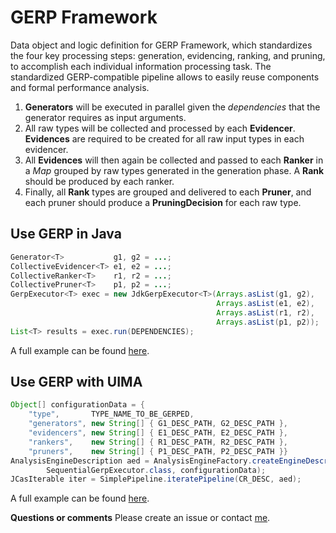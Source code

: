 GERP Framework
==============

Data object and logic definition for GERP Framework, which standardizes the four key processing steps: generation, evidencing, ranking, and pruning, to accomplish each individual information processing task. The standardized GERP-compatible pipeline allows to easily reuse components and formal performance analysis.

1. __Generators__ will be executed in parallel given the _dependencies_ that the generator requires as input arguments.
2. All raw types will be collected and processed by each __Evidencer__. __Evidences__ are required to be created for all raw input types in each evidencer.
3. All __Evidences__ will then again be collected and passed to each __Ranker__ in a _Map_ grouped by raw types generated in the generation phase. A __Rank__ should be produced by each ranker.
4. Finally, all __Rank__ types are grouped and delivered to each __Pruner__, and each pruner should produce a __PruningDecision__ for each raw type.

Use GERP in Java
----------------

```java
Generator<T>           g1, g2 = ...;
CollectiveEvidencer<T> e1, e2 = ...;
CollectiveRanker<T>    r1, r2 = ...;
CollectivePruner<T>    p1, p2 = ...;
GerpExecutor<T> exec = new JdkGerpExecutor<T>(Arrays.asList(g1, g2),
                                              Arrays.asList(e1, e2),
                                              Arrays.asList(r1, r2),
                                              Arrays.asList(p1, p2));
List<T> results = exec.run(DEPENDENCIES);
```

A full example can be found [here](src/main/java/edu/cmu/lti/oaqa/gerp/example/SimpleGerpExample.java).

Use GERP with UIMA
------------------

```java
Object[] configurationData = {
    "type",       TYPE_NAME_TO_BE_GERPED,
    "generators", new String[] { G1_DESC_PATH, G2_DESC_PATH },
    "evidencers", new String[] { E1_DESC_PATH, E2_DESC_PATH },
    "rankers",    new String[] { R1_DESC_PATH, R2_DESC_PATH },
    "pruners",    new String[] { P1_DESC_PATH, P2_DESC_PATH }}
AnalysisEngineDescription aed = AnalysisEngineFactory.createEngineDescription(
        SequentialGerpExecutor.class, configurationData);
JCasIterable iter = SimplePipeline.iteratePipeline(CR_DESC, aed);
```

A full example can be found [here](src/main/java/edu/cmu/lti/oaqa/gerp/uima/example/ExampleSequentialGerpExecutor.java).

**Questions or comments** Please create an issue or contact [me](http://www.cs.cmu.edu/~ziy).


